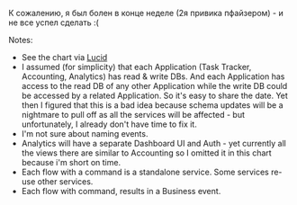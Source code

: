 К сожалению, я был болен в конце неделе (2я привика пфайзером) - и не все успел сделать :(

Notes:
  - See the chart via [Lucid](https://lucid.app/lucidchart/c5b6957a-cf0b-4ad8-8035-5da5babd6364/edit?invitationId=inv_732145d6-3b4a-4d11-a6c3-e3617067849a&page=0_0#)
  - I assumed (for simplicity) that each Application (Task Tracker, Accounting, Analytics) has read & write DBs. And each Application has access to the read DB of any other Application while the write DB could be accessed by a related Application. So it's easy to share the date. Yet then I figured that this is a bad idea because schema updates will be a nightmare to pull off as all the services will be affected - but unfortunately, I already don't have time to fix it.
  - I'm not sure about naming events.
  - Analytics will have a separate Dashboard UI and Auth - yet currently all the views there are similar to Accounting so I omitted it in this chart because i'm short on time.
  - Each flow with a command is a standalone service. Some services re-use other services.
  - Each flow with command, results in a Business event.
